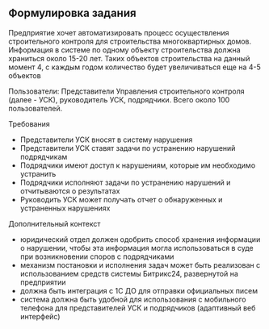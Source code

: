 ## Формулировка задания
Предприятие хочет автоматизировать процесс осуществления строительного контроля для строительства многоквартирных домов.
Информация в системе по одному объекту строительства должна храниться около 15-20 лет. Таких объектов строительства на данный момент 4, с каждым годом количество будет увеличиваться еще на 4-5 объектов 

Пользователи:
Представители Управления строительного контроля (далее - УСК), руководитель УСК, подрядчики. Всего около 100 пользователей.

Требования
- Представители УСК вносят в систему нарушения
- Представители УСК ставят задачи по устранению нарушений подрядчикам
- Подрядчики имеют доступ к нарушениям, которые им необходимо устранить
- Подрядчики исполняют задачи по устранению нарушений и отчитываются о результатах
- Руководить УСК может получать отчет о обнаруженных и устраненных нарушениях


Дополнительный контекст
- юридический отдел должен одобрить способ хранения информации о нарушении, чтобы эта информация могла использоваться в суде при возникновении споров с подрядчиками
- механизм постановки и исполнения задач может быть реализован с использованием средств системы Битрикс24, развернутой на предприятии
- должна быть интеграция с 1С ДО для отправки официальных писем
- система должна быть удобной для использования с мобильного телефона для представителей УСК и подрядчиков (адаптивный веб интерфейс)

